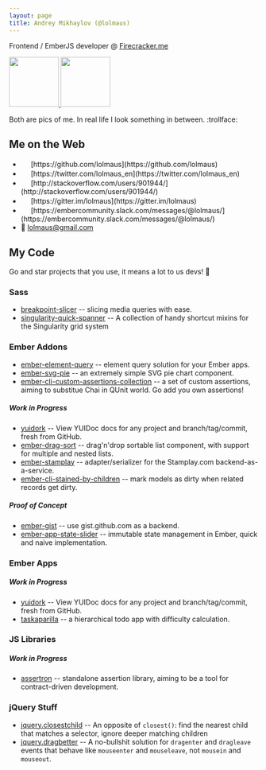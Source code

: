 ```yaml
---
layout: page
title: Andrey Mikhaylov (@lolmaus)
---
```


<script async defer id="github-bjs" src="https://buttons.github.io/buttons.js"></script>


Frontend / EmberJS developer @ [Firecracker.me](http://firecracker.me)

<a href="https://lh6.googleusercontent.com/-4ENOZ8Xdj2o/UxWmM8GNMAI/AAAAAAAAVdM/Sqs32iYy6kw06dELWKO1wfIFzUd4G-X_gCL0B/s630-no/yoshi.jpg">
  <img width="100" height="100" src="https://lh6.googleusercontent.com/-4ENOZ8Xdj2o/UxWmM8GNMAI/AAAAAAAAVdM/Sqs32iYy6kw06dELWKO1wfIFzUd4G-X_gCL0B/s630-no/yoshi.jpg">
</a>
<a href="https://avatars2.githubusercontent.com/u/200884?v=3&s=460">
  <img width="100" height="100" src="https://avatars2.githubusercontent.com/u/200884?v=3&s=460">
</a>

Both are pics of me. In real life I look something in between. :trollface:



Me on the Web
-------------

* <img width="16" height="16" src="http://emojis.slackmojis.com/emojis/images/1450822151/257/github.png?1450822151">
  [https://github.com/lolmaus](https://github.com/lolmaus)
* <img width="16" height="16" src="http://emojis.slackmojis.com/emojis/images/1450733056/231/twitter.png?1450733056">
  [https://twitter.com/lolmaus_en](https://twitter.com/lolmaus_en)
* <img width="16" height="16" src="http://files.quickmediasolutions.com/so-images/stackoverflow.png">
  [http://stackoverflow.com/users/901944/](http://stackoverflow.com/users/901944/)
* <img width="16" height="16" src="https://avatars1.githubusercontent.com/gitterHQ?&s=96">
  [https://gitter.im/lolmaus](https://gitter.im/lolmaus)
* <img width="16" height="16" src="http://emberjs.com/images/favicon.png">
  [https://embercommunity.slack.com/messages/@lolmaus/](https://embercommunity.slack.com/messages/@lolmaus/)
* :love_letter:
  <lolmaus@gmail.com>



My Code
-------

Go and star projects that you use, it means a lot to us devs! :bow:

### Sass

* <a class="github-button" href="https://github.com/lolmaus/breakpoint-slicer" data-icon="octicon-star" data-count-href="/lolmaus/breakpoint-slicer/stargazers" data-count-api="/repos/lolmaus/breakpoint-slicer#stargazers_count" data-count-aria-label="# stargazers on GitHub" aria-label="Star lolmaus/breakpoint-slicer on GitHub"></a>
  [breakpoint-slicer](https://github.com/lolmaus/breakpoint-slicer) -- slicing media queries with ease.
* <a class="github-button" href="https://github.com/lolmaus/singularity-quick-spanner" data-icon="octicon-star" data-count-href="/lolmaus/singularity-quick-spanner/stargazers" data-count-api="/repos/lolmaus/singularity-quick-spanner#stargazers_count" data-count-aria-label="# stargazers on GitHub" aria-label="Star lolmaus/singularity-quick-spanner on GitHub"></a>
[singularity-quick-spanner](https://github.com/lolmaus/singularity-quick-spanner) -- A collection of handy shortcut mixins for the Singularity grid system


### Ember Addons

* <a class="github-button" href="https://github.com/lolmaus/ember-element-query" data-icon="octicon-star" data-count-href="/lolmaus/ember-element-query/stargazers" data-count-api="/repos/lolmaus/ember-element-query#stargazers_count" data-count-aria-label="# stargazers on GitHub" aria-label="Star lolmaus/ember-element-query on GitHub"></a>
  [ember-element-query](https://github.com/lolmaus/ember-element-query) -- element query solution for your Ember apps.
* <a class="github-button" href="https://github.com/lolmaus/ember-svg-pie" data-icon="octicon-star" data-count-href="/lolmaus/ember-svg-pie/stargazers" data-count-api="/repos/lolmaus/ember-svg-pie#stargazers_count" data-count-aria-label="# stargazers on GitHub" aria-label="Star lolmaus/ember-svg-pie on GitHub"></a>
  [ember-svg-pie](https://github.com/lolmaus/ember-svg-pie) -- an extremely simple SVG pie chart component.
* <a class="github-button" href="https://github.com/lolmaus/ember-cli-custom-assertions-collection" data-icon="octicon-star" data-count-href="/lolmaus/ember-cli-custom-assertions-collection/stargazers" data-count-api="/repos/lolmaus/ember-cli-custom-assertions-collection#stargazers_count" data-count-aria-label="# stargazers on GitHub" aria-label="Star lolmaus/ember-cli-custom-assertions-collection on GitHub"></a>
  [ember-cli-custom-assertions-collection](https://github.com/lolmaus/ember-cli-custom-assertions-collection) -- a set of custom assertions, aiming to substitue Chai in QUnit world. Go add you own assertions!

##### Work in Progress

* [yuidork](https://github.com/lolmaus/yuidork) -- View YUIDoc docs for any project and branch/tag/commit, fresh from GitHub.
* [ember-drag-sort](https://github.com/lolmaus/ember-drag-sort) -- drag'n'drop sortable list component, with support for multiple and nested lists.
* [ember-stamplay](https://github.com/lolmaus/ember-stamplay) -- adapter/serializer for the Stamplay.com backend-as-a-service.
* [ember-cli-stained-by-children](https://github.com/lolmaus/ember-cli-stained-by-children) -- mark models as dirty when related records get dirty.

##### Proof of Concept

* [ember-gist](https://github.com/lolmaus/ember-gist) -- use gist.github.com as a backend.
* [ember-app-state-slider](https://github.com/lolmaus/ember-app-state-slider) -- immutable state management in Ember, quick and naive implementation.


### Ember Apps

##### Work in Progress

* [yuidork](https://github.com/lolmaus/yuidork) -- View YUIDoc docs for any project and branch/tag/commit, fresh from GitHub.
* [taskaparilla](https://github.com/lolmaus/taskaparilla-stamplay-client) -- a hierarchical todo app with difficulty calculation.


### JS Libraries

##### Work in Progress

* [assertron](https://github.com/lolmaus/jsverifier) -- standalone assertion library, aiming to be a tool for contract-driven development.


### jQuery Stuff

* <a class="github-button" href="https://github.com/lolmaus/jquery.closestchild" data-icon="octicon-star" data-count-href="/lolmaus/jquery.closestchild/stargazers" data-count-api="/repos/lolmaus/jquery.closestchild#stargazers_count" data-count-aria-label="# stargazers on GitHub" aria-label="Star lolmaus/jquery.closestchild on GitHub"></a>
  [jquery.closestchild](https://github.com/lolmaus/jquery.closestchild) -- An opposite of `closest()`: find the nearest child that matches a selector, ignore deeper matching children
* <a class="github-button" href="https://github.com/lolmaus/jquery.dragbetter" data-icon="octicon-star" data-count-href="/lolmaus/jquery.dragbetter/stargazers" data-count-api="/repos/lolmaus/jquery.dragbetter#stargazers_count" data-count-aria-label="# stargazers on GitHub" aria-label="Star lolmaus/jquery.dragbetter on GitHub"></a>
  [jquery.dragbetter](https://github.com/lolmaus/jquery.dragbetter) -- A no-bullshit solution for `dragenter` and `dragleave` events that behave like `mouseenter` and `mouseleave`, not `mousein` and `mouseout`.
